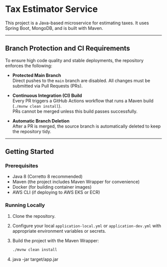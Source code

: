 # Tax Estimator Service

This project is a Java-based microservice for estimating taxes. It uses Spring Boot, MongoDB, and is built with Maven.

---

## Branch Protection and CI Requirements

To ensure high code quality and stable deployments, the repository enforces the following:

- **Protected Main Branch**  
  Direct pushes to the `main` branch are disabled. All changes must be submitted via Pull Requests (PRs).

- **Continuous Integration (CI) Build**  
  Every PR triggers a GitHub Actions workflow that runs a Maven build (`./mvnw clean install`).  
  PRs cannot be merged unless this build passes successfully.

- **Automatic Branch Deletion**  
  After a PR is merged, the source branch is automatically deleted to keep the repository tidy.

---

## Getting Started

### Prerequisites

- Java 8 (Corretto 8 recommended)
- Maven (the project includes Maven Wrapper for convenience)
- Docker (for building container images)
- AWS CLI (if deploying to AWS EKS or ECR)

### Running Locally

1. Clone the repository.
2. Configure your local `application-local.yml` or `application-dev.yml` with appropriate environment variables or secrets.
3. Build the project with the Maven Wrapper:

   ```bash
   ./mvnw clean install
4. java -jar target/app.jar